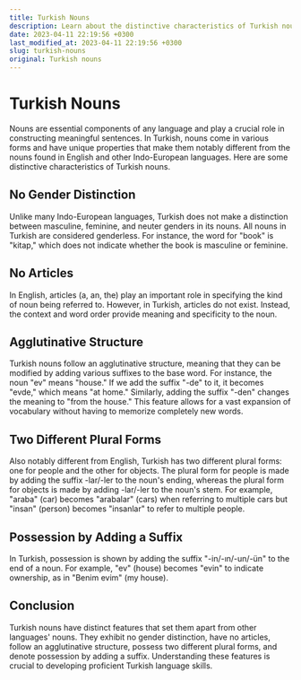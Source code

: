 ```yaml
---
title: Turkish Nouns
description: Learn about the distinctive characteristics of Turkish nouns.
date: 2023-04-11 22:19:56 +0300
last_modified_at: 2023-04-11 22:19:56 +0300
slug: turkish-nouns
original: Turkish nouns
---
```

# Turkish Nouns

Nouns are essential components of any language and play a crucial role in constructing meaningful sentences. In Turkish, nouns come in various forms and have unique properties that make them notably different from the nouns found in English and other Indo-European languages. Here are some distinctive characteristics of Turkish nouns.

## No Gender Distinction

Unlike many Indo-European languages, Turkish does not make a distinction between masculine, feminine, and neuter genders in its nouns. All nouns in Turkish are considered genderless. For instance, the word for "book" is "kitap," which does not indicate whether the book is masculine or feminine.

## No Articles

In English, articles (a, an, the) play an important role in specifying the kind of noun being referred to. However, in Turkish, articles do not exist. Instead, the context and word order provide meaning and specificity to the noun.

## Agglutinative Structure

Turkish nouns follow an agglutinative structure, meaning that they can be modified by adding various suffixes to the base word. For instance, the noun "ev" means "house." If we add the suffix "-de" to it, it becomes "evde," which means "at home." Similarly, adding the suffix "-den" changes the meaning to "from the house." This feature allows for a vast expansion of vocabulary without having to memorize completely new words.

## Two Different Plural Forms

Also notably different from English, Turkish has two different plural forms: one for people and the other for objects. The plural form for people is made by adding the suffix -lar/-ler to the noun's ending, whereas the plural form for objects is made by adding -lar/-ler to the noun's stem. For example, "araba" (car) becomes "arabalar" (cars) when referring to multiple cars but "insan" (person) becomes "insanlar" to refer to multiple people.

## Possession by Adding a Suffix

In Turkish, possession is shown by adding the suffix "-in/-ın/-un/-ün" to the end of a noun. For example, "ev" (house) becomes "evin" to indicate ownership, as in "Benim evim" (my house).

## Conclusion

Turkish nouns have distinct features that set them apart from other languages' nouns. They exhibit no gender distinction, have no articles, follow an agglutinative structure, possess two different plural forms, and denote possession by adding a suffix. Understanding these features is crucial to developing proficient Turkish language skills.